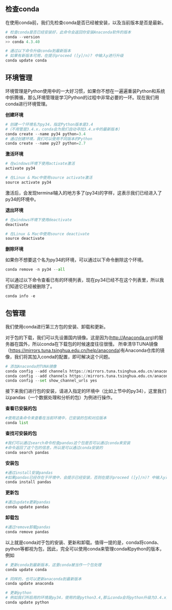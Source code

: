 ## 检查conda

在使用conda前，我们先检查conda是否已经被安装，以及当前版本是否是最新。

```python
# 检查conda是否已经安装好，此命令会返回你安装Anaconda软件的版本
conda --version
>> conda 4.3.40

# 通过以下命令升级conda到最新版本
# 如果有新版本可用，在提示proceed ([y]/n)? 中输入y进行升级
conda update conda
```

## 环境管理

环境管理是Python使用中的一大好习惯，如果你不想在一遍遍重装Python和系统中折腾循，那么环境管理是学习Python的过程中非常必要的一环。现在我们用conda进行环境管理。

**创建环境**

```python
# 创建一个环境名为py34，指定Python版本是3.4
#（不用管是3.4.x，conda会为我们自动寻找3.4.x中的最新版本）
conda create --name py34 python=3.4
# 通过创建环境，我们可以使用不同版本的Python
conda create --name py27 python=2.7
```

**激活环境**

```python
# 在windows环境下使用activate激活
activate py34

# 在Linux & Mac中使用source activate激活
source activate py34
```

激活后，会发现terminal输入的地方多了(py34)的字样，这表示我们已经进入了py34的环境中。

**退出环境**

```python
# 在windows环境下使用deactivate
deactivate

# 在Linux & Mac中使用source deactivate
source deactivate
```

**删除环境**

如果你不想要这个名为py34的环境，可以通过以下命令删除这个环境。

```python
conda remove -n py34 --all
```

可以通过以下命令查看已有的环境列表，现在py34已经不在这个列表里，所以我们知道它已经被删除了。

```python
conda info -e
```

## 包管理

我们使用conda进行第三方包的安装、卸载和更新。

对于包的下载，我们可以先设置国内镜像。这是因为(http://Anaconda.org)的服务器在国外，所以conda在下载包的时候速度往往很慢。
所幸清华TUNA镜像（https://mirrors.tuna.tsinghua.edu.cn/help/anaconda)有Anaconda仓库的镜像，我们将其加入conda的配置，即可解决这个问题。

```python
# 添加Anaconda的TUNA镜像
conda config --add channels https://mirrors.tuna.tsinghua.edu.cn/anaconda/pkgs/free/
conda config --add channels https://mirrors.tuna.tsinghua.edu.cn/anaconda/pkgs/main/
conda config --set show_channel_urls yes
```

接下来我们进行包的安装，请进入指定的环境中（比如上节中的py34），这里我们以pandas（一个数据处理和分析的包）为例进行操作。

**查看已安装的包**

```python
#使用这条命令来查看在当前环境中，已安装的包和对应版本
conda list
```

**查找可安装的包**

```python
#我们可以通过search命令检查pandas这个包是否可以通过conda来安装
#命令返回了这个包的信息，所以是可以通过conda安装的
conda search pandas
```

**安装包**

```python
#通过install安装pandas
#如果pandas已经存在于环境中，会提示已经安装，否则在提示proceed ([y]/n)? 中输入y进行安装
conda install pandas
```

**更新包**

```python
#通过update更新pandas
conda update pandas
```

**卸载包**

```python
#通过remove卸载pandas
conda remove pandas
```

以上就是conda对于包的安装、更新和卸载。值得一提的是，conda将conda、python等都视为包，因此，完全可以使用conda来管理conda和python的版本，例如

```python
# 更新conda到最新版本，这里conda被当作一个包处理 
conda update conda 

# 同样的，也可以更新anaconda到最新版本
conda update anaconda

# 更新python
# 例如我们所启用的环境是py34，使用的是python3.4,那么conda会将python升级为3.4.x系列中的最新版本
conda update python 
```
